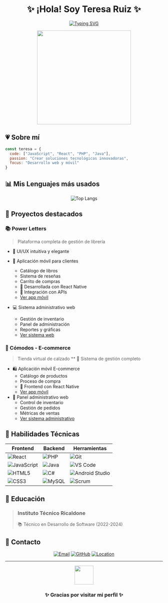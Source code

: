 <div align="center">
  
# ✨ ¡Hola! Soy Teresa Ruiz ✨

[![Typing SVG](https://readme-typing-svg.demolab.com?font=Fira+Code&pause=1000&color=FF69B4&center=true&vCenter=true&width=435&lines=Desarrolladora+de+Software;Frontend+Developer;React+Native+Developer)](https://git.io/typing-svg)

<img src="https://media.giphy.com/media/L1R1tvI9svkIWwpVYr/giphy.gif" width="300"/>

</div>

## 💗 Sobre mí
```javascript
const teresa = {
  code: ["JavaScript", "React", "PHP", "Java"],
  passion: "Crear soluciones tecnológicas innovadoras",
  focus: "Desarrollo web y móvil"
}
```
## 📊 Mis Lenguajes más usados
<div align="center">

![Top Langs](https://github-readme-stats.vercel.app/api/top-langs/?username=TeresaRuiz&layout=compact&theme=radical&title_color=FF69B4&text_color=FF69B4&bg_color=20,FAF0F5,FFF0F5)

</div>

## 🌺 Proyectos destacados

### 📚 Power Letters

> Plataforma completa de gestión de librería
* 💫 UI/UX intuitiva y elegante

* 📱 Aplicación móvil para clientes
  * Catálogo de libros
  * Sistema de reseñas
  * Carrito de compras
  * 📱 Desarrollada con React Native
  * 🔄 Integración con APIs
  * [Ver app móvil](https://github.com/TeresaRuiz/PowerLetters_Mobile)
* 💻 Sistema administrativo web
  * Gestión de inventario
  * Panel de administración
  * Reportes y gráficas
  * [Ver sistema web](https://github.com/TeresaRuiz/PowerLetters_TeresaVersion)

### 👟 Cómodos - E-commerce

> Tienda virtual de calzado
** 🔐 Sistema de gestión completo
* 🛍️ Aplicación móvil E-commerce
  * Catálogo de productos
  * Proceso de compra
  * 🎨 Frontend con React Native
  * [Ver app móvil](https://github.com/TeresaRuiz/Expo_Comodo_Movil)
* 🎯 Panel administrativo web
  * Control de inventario
  * Gestión de pedidos
  * Métricas de ventas
  * [Ver sistema administrativo](https://github.com/TeresaRuiz/Expo_Comodo)
## 💝 Habilidades Técnicas

<div align="center">

| Frontend | Backend | Herramientas |
|----------|---------|--------------|
| ![React](https://img.shields.io/badge/-React-61DAFB?style=flat-square&logo=react&logoColor=black) | ![PHP](https://img.shields.io/badge/-PHP-777BB4?style=flat-square&logo=php&logoColor=white) | ![Git](https://img.shields.io/badge/-Git-F05032?style=flat-square&logo=git&logoColor=white) |
| ![JavaScript](https://img.shields.io/badge/-JavaScript-F7DF1E?style=flat-square&logo=javascript&logoColor=black) | ![Java](https://img.shields.io/badge/-Java-007396?style=flat-square&logo=java&logoColor=white) | ![VS Code](https://img.shields.io/badge/-VS%20Code-007ACC?style=flat-square&logo=visual-studio-code&logoColor=white) |
| ![HTML5](https://img.shields.io/badge/-HTML5-E34F26?style=flat-square&logo=html5&logoColor=white) | ![C#](https://img.shields.io/badge/-C%23-239120?style=flat-square&logo=c-sharp&logoColor=white) | ![Android Studio](https://img.shields.io/badge/-Android%20Studio-3DDC84?style=flat-square&logo=android-studio&logoColor=white) |
| ![CSS3](https://img.shields.io/badge/-CSS3-1572B6?style=flat-square&logo=css3&logoColor=white) | ![MySQL](https://img.shields.io/badge/-MySQL-4479A1?style=flat-square&logo=mysql&logoColor=white) | ![Scrum](https://img.shields.io/badge/-Scrum-FF69B4?style=flat-square) |

</div>

## 🌸 Educación

> ### Instituto Técnico Ricaldone
> 📚 Técnico en Desarrollo de Software (2022-2024)

## 🌺 Contacto

<div align="center">
  
[![Email](https://img.shields.io/badge/-Email-FF69B4?style=for-the-badge&logo=gmail&logoColor=white)](mailto:glezyss411@gmail.com)
[![GitHub](https://img.shields.io/badge/-GitHub-181717?style=for-the-badge&logo=github&logoColor=white)](https://github.com/TeresaRuiz)
[![Location](https://img.shields.io/badge/-Mejicanos,%20El%20Salvador-FF69B4?style=for-the-badge&logo=google-maps&logoColor=white)](https://www.google.com/maps)

</div>

---
<div align="center">
  <img src="https://media.giphy.com/media/L1R1tvI9svkIWwpVYr/giphy.gif" width="60"/>
  
### ✨ Gracias por visitar mi perfil ✨
</div>

